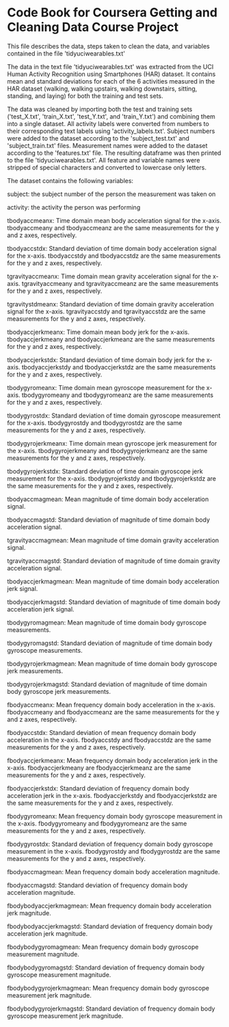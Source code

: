 # Code Book for Coursera Getting and Cleaning Data Course Project

This file describes the data, steps taken to clean the data, and variables contained in the file 'tidyuciwearables.txt'

The data in the text file 'tidyuciwearables.txt' was extracted from the UCI Human Activity Recognition using Smartphones (HAR) dataset.  It contains mean and standard deviations for each of the 6 activities measured in the HAR dataset (walking, walking upstairs, walking downstairs, sitting, standing, and laying) for both the training and test sets.  

The data was cleaned by importing both the test and training sets ('test_X.txt', 'train_X.txt', 'test_Y.txt', and 'train_Y.txt') and combining them into a single dataset.  All activity labels were converted from numbers to their corresponding text labels using 'activity_labels.txt'.  Subject numbers were added to the dataset according to the 'subject_test.txt' and 'subject_train.txt' files.  Measurement names were added to the dataset according to the 'features.txt' file.  The resulting dataframe was then printed to the file 'tidyuciwearables.txt'.  All feature and variable names were stripped of special characters and converted to lowercase only letters.  

The dataset contains the following variables:

subject: the subject number of the person the measurement was taken on

activity: the activity the person was performing

tbodyaccmeanx: Time domain mean body acceleration signal for the x-axis.  tbodyaccmeany and tbodyaccmeanz are the same measurements for the y and z axes, respectively.  

tbodyaccstdx: Standard deviation of time domain body acceleration signal for the x-axis.  tbodyaccstdy and tbodyaccstdz are the same measurements for the y and z axes, respectively.  

tgravityaccmeanx: Time domain mean gravity acceleration signal for the x-axis.  tgravityaccmeany and tgravityaccmeanz are the same measurements for the y and z axes, respectively.  

tgravitystdmeanx: Standard deviation of time domain gravity acceleration signal for the x-axis.  tgravityaccstdy and tgravityaccstdz are the same measurements for the y and z axes, respectively.  

tbodyaccjerkmeanx: Time domain mean body jerk for the x-axis.  tbodyaccjerkmeany and tbodyaccjerkmeanz are the same measurements for the y and z axes, respectively.  

tbodyaccjerkstdx: Standard deviation of time domain body jerk for the x-axis.  tbodyaccjerkstdy and tbodyaccjerkstdz are the same measurements for the y and z axes, respectively.  

tbodygyromeanx: Time domain mean gyroscope measurement for the x-axis.  tbodygyromeany and tbodygyromeanz are the same measurements for the y and z axes, respectively.  

tbodygyrostdx: Standard deviation of time domain gyroscope measurement for the x-axis.  tbodygyrostdy and tbodygyrostdz are the same measurements for the y and z axes, respectively.  

tbodygyrojerkmeanx: Time domain mean gyroscope jerk measurement for the x-axis.  tbodygyrojerkmeany and tbodygyrojerkmeanz are the same measurements for the y and z axes, respectively.  

tbodygyrojerkstdx: Standard deviation of time domain gyroscope jerk measurement for the x-axis.  tbodygyrojerkstdy and tbodygyrojerkstdz are the same measurements for the y and z axes, respectively.  

tbodyaccmagmean: Mean magnitude of time domain body acceleration signal.

tbodyaccmagstd: Standard deviation of magnitude of time domain body acceleration signal.  

tgravityaccmagmean: Mean magnitude of time domain gravity acceleration signal.  

tgravityaccmagstd: Standard deviation of magnitude of time domain gravity acceleration signal.  

tbodyaccjerkmagmean: Mean magnitude of time domain body acceleration jerk signal.  

tbodyaccjerkmagstd: Standard deviation of magnitude of time domain body acceleration jerk signal.  

tbodygyromagmean: Mean magnitude of time domain body gyroscope measurements.  

tbodygyromagstd: Standard deviation of magnitude of time domain body gyroscope measurements.  

tbodygyrojerkmagmean: Mean magnitude of time domain body gyroscope jerk measurements.  

tbodygyrojerkmagstd: Standard deviation of magnitude of time domain body gyroscope jerk measurements.  

fbodyaccmeanx: Mean frequency domain body acceleration in the x-axis.  fbodyaccmeany and fbodyaccmeanz are the same measurements for the y and z axes, respectively.  

fbodyaccstdx: Standard deviation of mean frequency domain body acceleration in the x-axis.  fbodyaccstdy and fbodyaccstdz are the same measurements for the y and z axes, respectively.    

fbodyaccjerkmeanx: Mean frequency domain body acceleration jerk in the x-axis.  fbodyaccjerkmeany are fbodyaccjerkmeanz are the same measurements for the y and z axes, respectively.

fbodyaccjerkstdx: Standard deviation of frequency domain body acceleration jerk in the x-axis.  fbodyaccjerkstdy and fbodyaccjerkstdz are the same measurements for the y and z axes, respectively.

fbodygyromeanx: Mean frequency domain body gyroscope measurement in the x-axis.  fbodygyromeany and fbodygyromeanz are the same measurements for the y and z axes, respectively.

fbodygyrostdx: Standard deviation of frequency domain body gyroscope measurement in the x-axis.  fbodygyrostdy and fbodygyrostdz are the same measurements for the y and z axes, respectively.

fbodyaccmagmean: Mean frequency domain body acceleration magnitude.  

fbodyaccmagstd: Standard deviation of frequency domain body acceleration magnitude.  

fbodybodyaccjerkmagmean: Mean frequency domain body acceleration jerk magnitude.  

fbodybodyaccjerkmagstd: Standard deviation of frequency domain body acceleration jerk magnitude.  

fbodybodygyromagmean: Mean frequency domain body gyroscope measurement magnitude.  

fbodybodygyromagstd: Standard deviation of frequency domain body gyroscope measurement magnitude.  

fbodybodygyrojerkmagmean: Mean frequency domain body gyroscope measurement jerk magnitude.  

fbodybodygyrojerkmagstd: Standard deviation of frequency domain body gyroscope measurement jerk magnitude.  